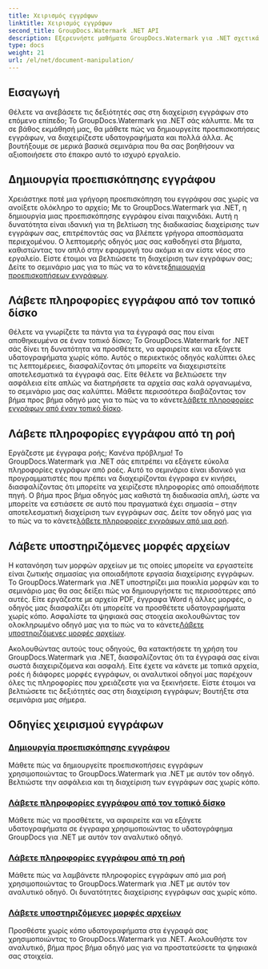 ```yaml
---
title: Χειρισμός εγγράφων
linktitle: Χειρισμός εγγράφων
second_title: GroupDocs.Watermark .NET API
description: Εξερευνήστε μαθήματα GroupDocs.Watermark για .NET σχετικά με τη δημιουργία προεπισκοπήσεων εγγράφων και τη διαχείριση υδατογραφημάτων. Βελτιώστε την ασφάλεια και τη διαχείριση των εγγράφων.
type: docs
weight: 21
url: /el/net/document-manipulation/
---
```

## Εισαγωγή

Θέλετε να ανεβάσετε τις δεξιότητές σας στη διαχείριση εγγράφων στο επόμενο επίπεδο; Το GroupDocs.Watermark για .NET σάς κάλυπτε. Με τα σε βάθος εκμάθησή μας, θα μάθετε πώς να δημιουργείτε προεπισκοπήσεις εγγράφων, να διαχειρίζεστε υδατογραφήματα και πολλά άλλα. Ας βουτήξουμε σε μερικά βασικά σεμινάρια που θα σας βοηθήσουν να αξιοποιήσετε στο έπακρο αυτό το ισχυρό εργαλείο.


## Δημιουργία προεπισκόπησης εγγράφου
 Χρειάστηκε ποτέ μια γρήγορη προεπισκόπηση του εγγράφου σας χωρίς να ανοίξετε ολόκληρο το αρχείο; Με το GroupDocs.Watermark για .NET, η δημιουργία μιας προεπισκόπησης εγγράφου είναι παιχνιδάκι. Αυτή η δυνατότητα είναι ιδανική για τη βελτίωση της διαδικασίας διαχείρισης των εγγράφων σας, επιτρέποντάς σας να βλέπετε γρήγορα αποσπάσματα περιεχομένου. Ο λεπτομερής οδηγός μας σας καθοδηγεί στα βήματα, καθιστώντας τον απλό στην εφαρμογή του ακόμα κι αν είστε νέος στο εργαλείο. Είστε έτοιμοι να βελτιώσετε τη διαχείριση των εγγράφων σας; Δείτε το σεμινάριο μας για το πώς να το κάνετε[δημιουργία προεπισκοπήσεων εγγράφων](./generate-document-preview/).

## Λάβετε πληροφορίες εγγράφου από τον τοπικό δίσκο
Θέλετε να γνωρίζετε τα πάντα για τα έγγραφά σας που είναι αποθηκευμένα σε έναν τοπικό δίσκο; Το GroupDocs.Watermark for .NET σάς δίνει τη δυνατότητα να προσθέτετε, να αφαιρείτε και να εξάγετε υδατογραφήματα χωρίς κόπο. Αυτός ο περιεκτικός οδηγός καλύπτει όλες τις λεπτομέρειες, διασφαλίζοντας ότι μπορείτε να διαχειριστείτε αποτελεσματικά τα έγγραφά σας. Είτε θέλετε να βελτιώσετε την ασφάλεια είτε απλώς να διατηρήσετε τα αρχεία σας καλά οργανωμένα, το σεμινάριο μας σας καλύπτει. Μάθετε περισσότερα διαβάζοντας τον βήμα προς βήμα οδηγό μας για το πώς να το κάνετε[λάβετε πληροφορίες εγγράφων από έναν τοπικό δίσκο](./get-document-info-local-disk/).

## Λάβετε πληροφορίες εγγράφου από τη ροή
 Εργάζεστε με έγγραφα ροής; Κανένα πρόβλημα! Το GroupDocs.Watermark για .NET σάς επιτρέπει να εξάγετε εύκολα πληροφορίες εγγράφων από ροές. Αυτό το σεμινάριο είναι ιδανικό για προγραμματιστές που πρέπει να διαχειρίζονται έγγραφα εν κινήσει, διασφαλίζοντας ότι μπορείτε να χειρίζεστε πληροφορίες από οποιαδήποτε πηγή. Ο βήμα προς βήμα οδηγός μας καθιστά τη διαδικασία απλή, ώστε να μπορείτε να εστιάσετε σε αυτό που πραγματικά έχει σημασία – στην αποτελεσματική διαχείριση των εγγράφων σας. Δείτε τον οδηγό μας για το πώς να το κάνετε[λάβετε πληροφορίες εγγράφων από μια ροή](./get-document-info-stream/).

## Λάβετε υποστηριζόμενες μορφές αρχείων
 Η κατανόηση των μορφών αρχείων με τις οποίες μπορείτε να εργαστείτε είναι ζωτικής σημασίας για οποιαδήποτε εργασία διαχείρισης εγγράφων. Το GroupDocs.Watermark για .NET υποστηρίζει μια ποικιλία μορφών και το σεμινάριο μας θα σας δείξει πώς να δημιουργήσετε τις περισσότερες από αυτές. Είτε εργάζεστε με αρχεία PDF, έγγραφα Word ή άλλες μορφές, ο οδηγός μας διασφαλίζει ότι μπορείτε να προσθέτετε υδατογραφήματα χωρίς κόπο. Ασφαλίστε τα ψηφιακά σας στοιχεία ακολουθώντας τον ολοκληρωμένο οδηγό μας για το πώς να το κάνετε[Λάβετε υποστηριζόμενες μορφές αρχείων](./get-supported-file-formats/).

Ακολουθώντας αυτούς τους οδηγούς, θα κατακτήσετε τη χρήση του GroupDocs.Watermark για .NET, διασφαλίζοντας ότι τα έγγραφά σας είναι σωστά διαχειριζόμενα και ασφαλή. Είτε έχετε να κάνετε με τοπικά αρχεία, ροές ή διάφορες μορφές εγγράφων, οι αναλυτικοί οδηγοί μας παρέχουν όλες τις πληροφορίες που χρειάζεστε για να ξεκινήσετε. Είστε έτοιμοι να βελτιώσετε τις δεξιότητές σας στη διαχείριση εγγράφων; Βουτήξτε στα σεμινάρια μας σήμερα.
## Οδηγίες χειρισμού εγγράφων
### [Δημιουργία προεπισκόπησης εγγράφου](./generate-document-preview/)
Μάθετε πώς να δημιουργείτε προεπισκοπήσεις εγγράφων χρησιμοποιώντας το GroupDocs.Watermark για .NET με αυτόν τον οδηγό. Βελτιώστε την ασφάλεια και τη διαχείριση των εγγράφων σας χωρίς κόπο.
### [Λάβετε πληροφορίες εγγράφου από τον τοπικό δίσκο](./get-document-info-local-disk/)
Μάθετε πώς να προσθέτετε, να αφαιρείτε και να εξάγετε υδατογραφήματα σε έγγραφα χρησιμοποιώντας το υδατογράφημα GroupDocs για .NET με αυτόν τον αναλυτικό οδηγό.
### [Λάβετε πληροφορίες εγγράφου από τη ροή](./get-document-info-stream/)
Μάθετε πώς να λαμβάνετε πληροφορίες εγγράφων από μια ροή χρησιμοποιώντας το GroupDocs.Watermark για .NET με αυτόν τον αναλυτικό οδηγό. Οι δυνατότητες διαχείρισης εγγράφων σας χωρίς κόπο.
### [Λάβετε υποστηριζόμενες μορφές αρχείων](./get-supported-file-formats/)
Προσθέστε χωρίς κόπο υδατογραφήματα στα έγγραφά σας χρησιμοποιώντας το GroupDocs.Watermark για .NET. Ακολουθήστε τον αναλυτικό, βήμα προς βήμα οδηγό μας για να προστατεύσετε τα ψηφιακά σας στοιχεία.